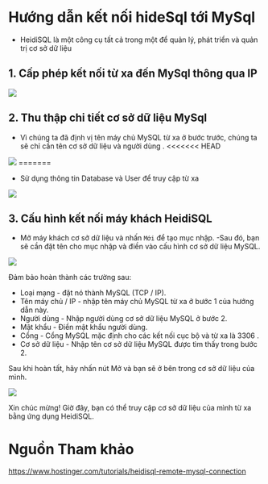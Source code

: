 # Hướng dẫn kết nối hideSql tới MySql
- HeidiSQL là một công cụ tất cả trong một để quản lý, phát triển và quản trị cơ sở dữ liệu
## 1. Cấp phép kết nối từ xa đến MySql thông qua IP 
<img src="https://i.imgur.com/gvyvcAV.png"> 

## 2. Thu thập chi tiết cơ sở dữ liệu MySql
- Vì chúng ta đã định vị tên máy chủ MySQL từ xa ở bước trước, chúng ta sẽ chỉ cần  tên cơ sở dữ liệu và người dùng .
<<<<<<< HEAD
<img src="https://i.imgur.com/qlMRrGi.png">
=======

- Sử dụng thông tin Database và User để truy cập từ xa

<img src="https://i.imgur.com/biTsGRg.png">

## 3. Cấu hình kết nối máy khách HeidiSQL
- Mở máy khách cơ sở dữ liệu và nhấn `Mới` để tạo mục nhập.
-Sau đó, bạn sẽ cần đặt tên cho mục nhập và điền vào cấu hình cơ sở dữ liệu MySQL.

<img src="https://i.imgur.com/om6xUdK.png">

Đảm bảo hoàn thành các trường sau:

- Loại mạng - đặt nó thành MySQL (TCP / IP).
- Tên máy chủ / IP - nhập tên máy chủ MySQL từ xa ở bước 1 của hướng dẫn này.
- Người dùng - Nhập người dùng cơ sở dữ liệu MySQL ở bước 2.
- Mật khẩu - Điền mật khẩu người dùng.
- Cổng - Cổng MySQL mặc định cho các kết nối cục bộ và từ xa là 3306 .
- Cơ sở dữ liệu - Nhập tên cơ sở dữ liệu MySQL được tìm thấy trong bước 2.

Sau khi hoàn tất, hãy nhấn nút Mở và bạn sẽ ở bên trong cơ sở dữ liệu của mình.

<img src="https://i.imgur.com/1Jij9B2.png">

Xin chúc mừng! Giờ đây, bạn có thể truy cập cơ sở dữ liệu của mình từ xa bằng ứng dụng HeidiSQL.

# Nguồn Tham khảo
https://www.hostinger.com/tutorials/heidisql-remote-mysql-connection
